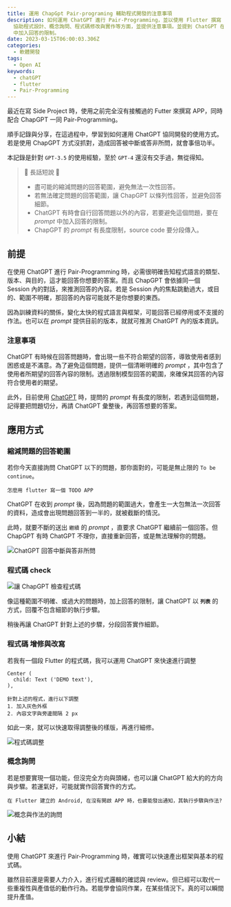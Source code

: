 ```yaml
---
title: 運用 ChapGpt Pair-programing 輔助程式開發的注意事項
description: 如何運用 ChatGPT 進行 Pair-Programming，並以使用 Flutter 撰寫 APP 為例，如何利用 ChatGPT
  協助程式設計、概念詢問、程式碼修改與實作等方面，並提供注意事項。並提到 ChatGPT 在回答問題時有時會回答與問題無關的內容，使用者需要在 prompt
  中加入回答的限制。
date: 2023-03-15T06:00:03.306Z
categories:
  - 軟體開發
tags:
  - Open AI
keywords:
  - chatGPT
  - flutter
  - Pair-Programming
---
```


最近在寫 Side Project 時，使用之前完全沒有接觸過的 Futter 來撰寫 APP，同時配合 ChapGPT 一同 Pair-Programming。

順手記錄與分享，在這過程中，學習到如何運用 ChatGPT 協同開發的使用方式。若是使用 ChapGPT 方式沒抓對，造成回答被中斷或答非所問，就會事倍功半。

本記錄是針對 `GPT-3.5` 的使用經驗，至於 `GPT-4` 還沒有交手過，無從得知。

> 🔖 長話短說 🔖
>
> - 盡可能的縮減問題的回答範圍，避免無法一次性回答。
> - 若無法確定問題的回答範圍，讓 ChapGPT 以條列性回答，並避免回答細節。
> - ChatGPT 有時會自行回答問題以外的內容，若要避免這個問題，要在 _prompt_ 中加入回答的限制。
> - ChapGPT 的 _prompt_ 有長度限制，source code 要分段傳入。

<!--more-->

## 前提

在使用 ChatGPT 進行 Pair-Programming 時，必需很明確告知程式語言的類型、版本、與目的，這才能回答你想要的答案。而且 ChapGPT 會依據同一個 Session 內的對話，來推測回答的內容。若是 Session 內的焦點跳動過大，或目的、範圍不明確，那回答的內容可能就不是你想要的東西。

因為訓練資料的關係，變化太快的程式語言與框架，可能回答已經停用或不支援的作法。也可以在 _prompt_ 提供目前的版本，就就可推測 ChatGPT 內的版本資訊。

### 注意事項

ChatGPT 有時候在回答問題時，會出現一些不符合期望的回答，導致使用者感到困惑或是不滿意。為了避免這個問題，提供一個清晰明確的 _prompt_ ，其中包含了使用者所期望的回答內容的限制。透過限制模型回答的範圍，來確保其回答的內容符合使用者的期望。

此外，目前使用 [ChatGPT](https://chat.openai.com/chat) 時，提問的 _prompt_ 有長度的限制，若遇到這個問題，記得要把問題切分，再請 ChatGPT 彙整後，再回答想要的答案。

## 應用方式

### 縮減問題的回答範圍

若你今天直接詢問 ChatGPT 以下的問題，那你面對的，可能是無止限的 `To be continue`。

``` prompt
怎麼用 flutter 寫一個 TODO APP
```

ChatGPT 在收到 _prompt_ 後，因為問題的範圍過大，會產生一大包無法一次回答的資料，造成會出現問題回答到一半的，就被截斷的情況。

此時，就要不斷的送出 `繼續` 的 _prompt_ ，直要求 ChatGPT 繼續前一個回答。但 ChapGPT 有時 ChatGPT 不理你，直接重新回答，或是無法理解你的問題。

![ChatGPT 回答中斷與答非所問](images/irrelevant-answer.png)

### 程式碼 check

![讓 ChapGPT 檢查程式碼](images/code-review.png)

像這種範圍不明確、或過大的問題時，加上回答的限制，讓 ChatGPT 以 **`列表`** 的方式，回覆不包含細節的執行步驟。

稍後再讓 ChatGPT 針對上述的步驟，分段回答實作細節。

### 程式碼 增修與改寫

若我有一個段 Flutter 的程式碼，我可以運用 ChatGPT 來快速進行調整

```prompt
Center (
  child: Text ('DEMO text'),
),

針對上述的程式，進行以下調整
1. 加入灰色外框
2. 內容文字與旁邊間隔 2 px
```

如此一來，就可以快速取得調整後的樣版，再進行細修。

![程式碼調整](images/modify-code.png)

### 概念詢問

若是想要實現一個功能，但沒完全方向與頭緒，也可以讓 ChatGPT 給大約的方向與步驟。若運氣好，可能就實作回答實作的方式。

``` prompt
在 Flutter 建立的 Android, 在沒有開啟 APP 時，也要能發出通知，其執行步驟與作法?
```

![概念與作法的詢問](images/ask-concept.png)

## 小結

使用 ChatGPT 來進行 Pair-Programming 時，確實可以快速產出框架與基本的程式碼。

雖然目前還是需要人力介入，進行程式邏輯的確認與 review。但已經可以取代一些重複性與產值低的動作行為。若能學會協同作業，在某些情況下。真的可以瞬間提升產值。
